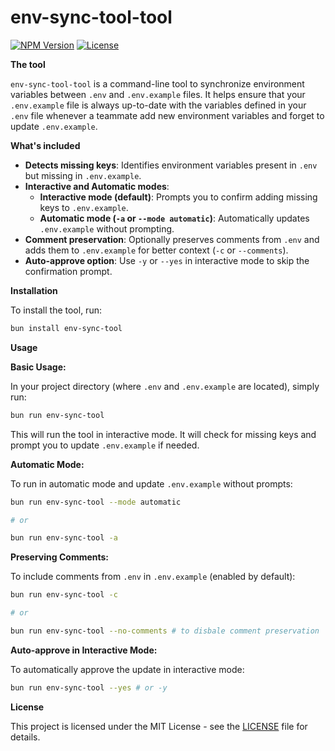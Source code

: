 # env-sync-tool-tool

[![NPM Version](https://img.shields.io/npm/v/env-sync-tool)](https://www.npmjs.com/package/env-sync-tool)
[![License](https://img.shields.io/npm/l/env-sync-tool)](LICENSE)

**The tool**

`env-sync-tool-tool` is a command-line tool to synchronize environment variables between `.env` and `.env.example` files. It helps ensure that your `.env.example` file is always up-to-date with the variables defined in your `.env` file whenever a teammate add new environment variables and forget to update `.env.example`.

**What's included**

- **Detects missing keys**: Identifies environment variables present in `.env` but missing in `.env.example`.
- **Interactive and Automatic modes**:
  - **Interactive mode (default)**: Prompts you to confirm adding missing keys to `.env.example`.
  - **Automatic mode (`-a` or `--mode automatic`)**: Automatically updates `.env.example` without prompting.
- **Comment preservation**: Optionally preserves comments from `.env` and adds them to `.env.example` for better context (`-c` or `--comments`).
- **Auto-approve option**: Use `-y` or `--yes` in interactive mode to skip the confirmation prompt.

**Installation**

To install the tool, run:

```bash
bun install env-sync-tool
```

**Usage**

**Basic Usage:**

In your project directory (where `.env` and `.env.example` are located), simply run:

```bash
bun run env-sync-tool
```

This will run the tool in interactive mode. It will check for missing keys and prompt you to update `.env.example` if needed.

**Automatic Mode:**

To run in automatic mode and update `.env.example` without prompts:

```bash
bun run env-sync-tool --mode automatic

# or

bun run env-sync-tool -a
```

**Preserving Comments:**

To include comments from `.env` in `.env.example` (enabled by default):

```bash
bun run env-sync-tool -c

# or

bun run env-sync-tool --no-comments # to disbale comment preservation
```

**Auto-approve in Interactive Mode:**

To automatically approve the update in interactive mode:

```bash
bun run env-sync-tool --yes # or -y
```

**License**

This project is licensed under the MIT License - see the [LICENSE](LICENSE) file for details.
